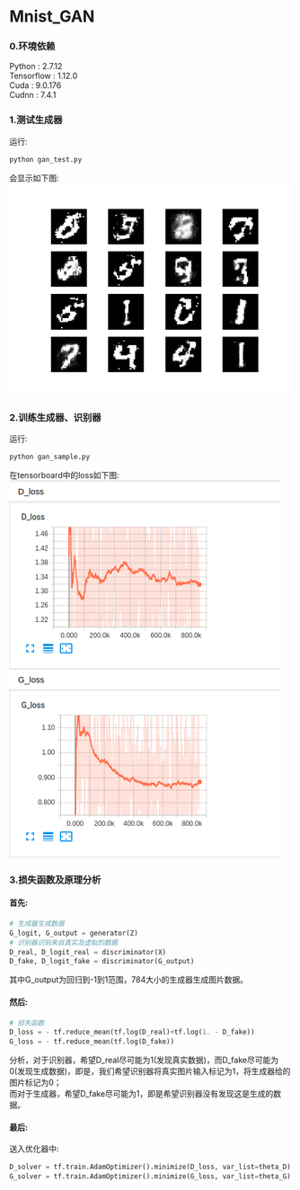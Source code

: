 # Mnist_GAN
### 0.环境依赖
Python : 2.7.12  
Tensorflow : 1.12.0  
Cuda : 9.0.176  
Cudnn : 7.4.1  

### 1.测试生成器
运行:
```python
python gan_test.py
```
会显示如下图:  
![image](https://github.com/ChadPro/Mnist_GAN/raw/master/pictures/figure_1.png)

### 2.训练生成器、识别器
运行:
```python
python gan_sample.py
```
在tensorboard中的loss如下图:  
![image](https://github.com/ChadPro/Mnist_GAN/raw/master/pictures/loss.png)

### 3.损失函数及原理分析
#### 首先:  
```python
# 生成器生成数据
G_logit, G_output = generator(Z)
# 识别器识别来自真实及虚拟的数据
D_real, D_logit_real = discriminator(X)
D_fake, D_logit_fake = discriminator(G_output)
```
其中G_output为回归到-1到1范围，784大小的生成器生成图片数据。  
#### 然后:
```python
# 损失函数
D_loss = - tf.reduce_mean(tf.log(D_real)+tf.log(1. - D_fake))
G_loss = - tf.reduce_mean(tf.log(D_fake))
```
分析，对于识别器，希望D\_real尽可能为1(发现真实数据)，而D_fake尽可能为0(发现生成数据)，即是，我们希望识别器将真实图片输入标记为1，将生成器给的图片标记为0；  
而对于生成器，希望D_fake尽可能为1，即是希望识别器没有发现这是生成的数据。  

#### 最后:
送入优化器中:
```python
D_solver = tf.train.AdamOptimizer().minimize(D_loss, var_list=theta_D)
G_solver = tf.train.AdamOptimizer().minimize(G_loss, var_list=theta_G)
```